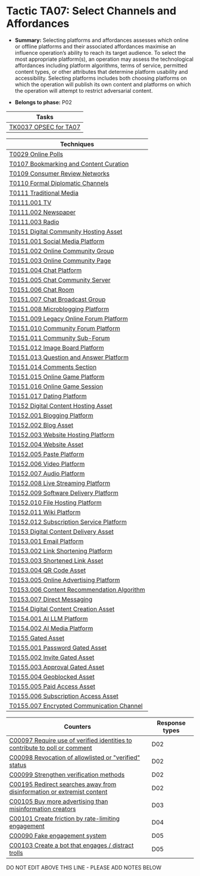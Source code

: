 # Tactic TA07: Select Channels and Affordances

* **Summary:** Selecting platforms and affordances assesses which online or offline platforms and their associated affordances maximise an influence operation’s ability to reach its target audience. To select the most appropriate platform(s), an operation may assess the technological affordances including platform algorithms, terms of service, permitted content types, or other attributes that determine platform usability and accessibility. Selecting platforms includes both choosing platforms on which the operation will publish its own content and platforms on which the operation will attempt to restrict adversarial content.

* **Belongs to phase:** P02



| Tasks |
| ----- |
| [TK0037 OPSEC for TA07](../../generated_pages/tasks/TK0037.md) |



| Techniques |
| ---------- |
| [T0029 Online Polls](../../generated_pages/techniques/T0029.md) |
| [T0107 Bookmarking and Content Curation](../../generated_pages/techniques/T0107.md) |
| [T0109 Consumer Review Networks](../../generated_pages/techniques/T0109.md) |
| [T0110 Formal Diplomatic Channels](../../generated_pages/techniques/T0110.md) |
| [T0111 Traditional Media](../../generated_pages/techniques/T0111.md) |
| [T0111.001 TV](../../generated_pages/techniques/T0111.001.md) |
| [T0111.002 Newspaper](../../generated_pages/techniques/T0111.002.md) |
| [T0111.003 Radio](../../generated_pages/techniques/T0111.003.md) |
| [T0151 Digital Community Hosting Asset](../../generated_pages/techniques/T0151.md) |
| [T0151.001 Social Media Platform](../../generated_pages/techniques/T0151.001.md) |
| [T0151.002 Online Community Group](../../generated_pages/techniques/T0151.002.md) |
| [T0151.003 Online Community Page](../../generated_pages/techniques/T0151.003.md) |
| [T0151.004 Chat Platform](../../generated_pages/techniques/T0151.004.md) |
| [T0151.005 Chat Community Server](../../generated_pages/techniques/T0151.005.md) |
| [T0151.006 Chat Room](../../generated_pages/techniques/T0151.006.md) |
| [T0151.007 Chat Broadcast Group](../../generated_pages/techniques/T0151.007.md) |
| [T0151.008 Microblogging Platform](../../generated_pages/techniques/T0151.008.md) |
| [T0151.009 Legacy Online Forum Platform](../../generated_pages/techniques/T0151.009.md) |
| [T0151.010 Community Forum Platform](../../generated_pages/techniques/T0151.010.md) |
| [T0151.011 Community Sub-Forum](../../generated_pages/techniques/T0151.011.md) |
| [T0151.012 Image Board Platform](../../generated_pages/techniques/T0151.012.md) |
| [T0151.013 Question and Answer Platform](../../generated_pages/techniques/T0151.013.md) |
| [T0151.014 Comments Section](../../generated_pages/techniques/T0151.014.md) |
| [T0151.015 Online Game Platform](../../generated_pages/techniques/T0151.015.md) |
| [T0151.016 Online Game Session](../../generated_pages/techniques/T0151.016.md) |
| [T0151.017 Dating Platform](../../generated_pages/techniques/T0151.017.md) |
| [T0152 Digital Content Hosting Asset](../../generated_pages/techniques/T0152.md) |
| [T0152.001 Blogging Platform](../../generated_pages/techniques/T0152.001.md) |
| [T0152.002 Blog Asset](../../generated_pages/techniques/T0152.002.md) |
| [T0152.003 Website Hosting Platform](../../generated_pages/techniques/T0152.003.md) |
| [T0152.004 Website Asset](../../generated_pages/techniques/T0152.004.md) |
| [T0152.005 Paste Platform](../../generated_pages/techniques/T0152.005.md) |
| [T0152.006 Video Platform](../../generated_pages/techniques/T0152.006.md) |
| [T0152.007 Audio Platform](../../generated_pages/techniques/T0152.007.md) |
| [T0152.008 Live Streaming Platform](../../generated_pages/techniques/T0152.008.md) |
| [T0152.009 Software Delivery Platform](../../generated_pages/techniques/T0152.009.md) |
| [T0152.010 File Hosting Platform](../../generated_pages/techniques/T0152.010.md) |
| [T0152.011 Wiki Platform](../../generated_pages/techniques/T0152.011.md) |
| [T0152.012 Subscription Service Platform](../../generated_pages/techniques/T0152.012.md) |
| [T0153 Digital Content Delivery Asset](../../generated_pages/techniques/T0153.md) |
| [T0153.001 Email Platform](../../generated_pages/techniques/T0153.001.md) |
| [T0153.002 Link Shortening Platform](../../generated_pages/techniques/T0153.002.md) |
| [T0153.003 Shortened Link Asset](../../generated_pages/techniques/T0153.003.md) |
| [T0153.004 QR Code Asset](../../generated_pages/techniques/T0153.004.md) |
| [T0153.005 Online Advertising Platform](../../generated_pages/techniques/T0153.005.md) |
| [T0153.006 Content Recommendation Algorithm](../../generated_pages/techniques/T0153.006.md) |
| [T0153.007 Direct Messaging](../../generated_pages/techniques/T0153.007.md) |
| [T0154 Digital Content Creation Asset](../../generated_pages/techniques/T0154.md) |
| [T0154.001 AI LLM Platform](../../generated_pages/techniques/T0154.001.md) |
| [T0154.002 AI Media Platform](../../generated_pages/techniques/T0154.002.md) |
| [T0155 Gated Asset](../../generated_pages/techniques/T0155.md) |
| [T0155.001 Password Gated Asset](../../generated_pages/techniques/T0155.001.md) |
| [T0155.002 Invite Gated Asset](../../generated_pages/techniques/T0155.002.md) |
| [T0155.003 Approval Gated Asset](../../generated_pages/techniques/T0155.003.md) |
| [T0155.004 Geoblocked Asset](../../generated_pages/techniques/T0155.004.md) |
| [T0155.005 Paid Access Asset](../../generated_pages/techniques/T0155.005.md) |
| [T0155.006 Subscription Access Asset](../../generated_pages/techniques/T0155.006.md) |
| [T0155.007 Encrypted Communication Channel](../../generated_pages/techniques/T0155.007.md) |



| Counters | Response types |
| -------- | -------------- |
| [C00097 Require use of verified identities to contribute to poll or comment](../../generated_pages/counters/C00097.md) | D02 |
| [C00098 Revocation of allowlisted or "verified" status](../../generated_pages/counters/C00098.md) | D02 |
| [C00099 Strengthen verification methods](../../generated_pages/counters/C00099.md) | D02 |
| [C00195 Redirect searches away from disinformation or extremist content](../../generated_pages/counters/C00195.md) | D02 |
| [C00105 Buy more advertising than misinformation creators](../../generated_pages/counters/C00105.md) | D03 |
| [C00101 Create friction by rate-limiting engagement](../../generated_pages/counters/C00101.md) | D04 |
| [C00090 Fake engagement system](../../generated_pages/counters/C00090.md) | D05 |
| [C00103 Create a bot that engages / distract trolls](../../generated_pages/counters/C00103.md) | D05 |


DO NOT EDIT ABOVE THIS LINE - PLEASE ADD NOTES BELOW
